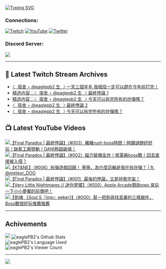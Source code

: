 <!--### Hello people, I'm EaglePB2 - The one who building something for fun 👋
Thank you for standby for this profile.   
The purpose of this profile is coming soon.   
You may come back later, as you wish if this readme.md is updated.   -->

<a href="https://git.io/typing-svg"><img src="https://readme-typing-svg.herokuapp.com?font=Fira+Code&duration=1000&pause=5000&vCenter=true&random=false&width=500&lines=%F0%9F%91%8B+Hello+Everyone%2C+I'm+EaglePB2.;%F0%9F%99%87+Thank+you+for+stopping+by+my+profile.+;%F0%9F%94%AD+%3D%3D%3D%3D+%F0%9F%94%AD;%F0%9F%91%8B+%E4%BD%A0%E5%A5%BD%EF%BC%8C%E6%AD%A1%E8%BF%8E%E4%BE%86%E5%88%B0%E6%88%91%E7%9A%84%E4%BB%A3%E7%A2%BC%E5%BA%AB%E3%80%82;%F0%9F%99%87+%E6%84%9F%E8%AC%9D%E5%89%8D%E4%BE%86%E5%8F%83%E8%A7%80%E5%B0%8F%E5%B1%8B+owo~" alt="Typing SVG" /></a>

### Connections:

[![Twitch](https://img.shields.io/badge/Twitch-9347FF?style=flat-square&logo=twitch&logoColor=white)](https://www.twitch.tv/eaglepb2)
[![YouTube](https://img.shields.io/badge/YouTube-%23FF0000.svg?style=flat-square&logo=YouTube&logoColor=white)](https://www.youtube.com/eaglepb2)
[![Twitter](https://img.shields.io/badge/Twitter-%231DA1F2.svg?style=flat-square&logo=Twitter&logoColor=white)](https://twitter.com/eaglepb2)

### Discord Server:

[![](https://invidget.switchblade.xyz/qKrub9b?theme=dark&language=ch)](https://discord.gg/qKrub9b)

---

## 👾 Latest Twitch Stream Archives
<!-- TWITCH:START -->
- [☾ 宿舍 ⋆ @eaglepb2 生 ☽ 一天三個羊毛 我相信一定可以趕在今年前打完！](https://www.twitch.tv/videos/2338864856)
- [精选内容：☾ 宿舍 ⋆ @eaglepb2 生 ☽ 最終悖論 1](https://www.twitch.tv/videos/2338236654)
- [精选内容：☾ 宿舍 ⋆ @eaglepb2 生 ☽ 今天可以拆完所有的炸彈嗎？](https://www.twitch.tv/videos/2338236508)
- [☾ 宿舍 ⋆ @eaglepb2 生 ☽ 最終悖論 2](https://www.twitch.tv/videos/2338236509)
- [☾ 宿舍 ⋆ @eaglepb2 生 ☽ 今天可以拆完所有的炸彈嗎？](https://www.twitch.tv/videos/2337996461)
<!-- TWITCH:END -->



## 📺 Latest YouTube Videos
<!-- YOUTUBE:START -->
<!-- YOUTUBE:END -->

<!-- BEGIN YOUTUBE-CARDS -->
<a href="https://www.youtube.com/watch?v=4vbTQV5cSBk">
  <picture>
    <source media="(prefers-color-scheme: dark)" srcset="https://ytcards.demolab.com/?id=4vbTQV5cSBk&title=%E3%80%90Final+Paradox+%7C+%E6%9C%80%E7%B5%82%E6%82%96%E8%AB%96%E3%80%91%EF%BC%88%23003%EF%BC%89%E8%B1%AC%E8%B1%ACrush+boss%E6%99%82%E9%96%93%EF%BC%81%E6%99%82%E9%90%98%E8%AC%8E%E9%A1%8C%E5%A5%BD%E5%A5%BD%E7%8E%A9%EF%BC%81%E7%BC%BA%E6%B0%A7%E5%B7%A5%E5%BB%A0%E5%95%93%E5%8B%95%EF%BC%81DANI%E7%86%B1%E8%B6%85%E7%B4%9A%E6%90%9E%EF%BC%81&lang=zh&timestamp=1735538690&background_color=%230d1117&title_color=%23ffffff&stats_color=%23dedede&max_title_lines=1&width=250&border_radius=5&duration=0">
    <img src="https://ytcards.demolab.com/?id=4vbTQV5cSBk&title=%E3%80%90Final+Paradox+%7C+%E6%9C%80%E7%B5%82%E6%82%96%E8%AB%96%E3%80%91%EF%BC%88%23003%EF%BC%89%E8%B1%AC%E8%B1%ACrush+boss%E6%99%82%E9%96%93%EF%BC%81%E6%99%82%E9%90%98%E8%AC%8E%E9%A1%8C%E5%A5%BD%E5%A5%BD%E7%8E%A9%EF%BC%81%E7%BC%BA%E6%B0%A7%E5%B7%A5%E5%BB%A0%E5%95%93%E5%8B%95%EF%BC%81DANI%E7%86%B1%E8%B6%85%E7%B4%9A%E6%90%9E%EF%BC%81&lang=zh&timestamp=1735538690&background_color=%23ffffff&title_color=%2324292f&stats_color=%2357606a&max_title_lines=1&width=250&border_radius=5&duration=0" alt="【Final Paradox | 最終悖論】（#003）豬豬rush boss時間！時鐘謎題好好玩！缺氧工廠啓動！DANI熱超級搞！" title="【Final Paradox | 最終悖論】（#003）豬豬rush boss時間！時鐘謎題好好玩！缺氧工廠啓動！DANI熱超級搞！">
  </picture>
</a>
<a href="https://www.youtube.com/watch?v=XYccr6gzpEI">
  <picture>
    <source media="(prefers-color-scheme: dark)" srcset="https://ytcards.demolab.com/?id=XYccr6gzpEI&title=%E3%80%90Final+Paradox+%7C+%E6%9C%80%E7%B5%82%E6%82%96%E8%AB%96%E3%80%91%EF%BC%88%23002%EF%BC%89%E7%A3%81%E5%8A%9B%E8%A3%9D%E5%82%99%E5%85%A8%E7%82%B8%EF%BC%81%E6%A0%B8%E9%9B%BB%E5%BB%A0boss%E6%88%B0%EF%BC%81%E5%9B%9E%E5%8E%BB%E7%9B%B4%E6%8E%A5%E8%A2%AB%E5%85%A5%E4%BE%B5%EF%BC%9F&lang=zh&timestamp=1735464907&background_color=%230d1117&title_color=%23ffffff&stats_color=%23dedede&max_title_lines=1&width=250&border_radius=5&duration=16225">
    <img src="https://ytcards.demolab.com/?id=XYccr6gzpEI&title=%E3%80%90Final+Paradox+%7C+%E6%9C%80%E7%B5%82%E6%82%96%E8%AB%96%E3%80%91%EF%BC%88%23002%EF%BC%89%E7%A3%81%E5%8A%9B%E8%A3%9D%E5%82%99%E5%85%A8%E7%82%B8%EF%BC%81%E6%A0%B8%E9%9B%BB%E5%BB%A0boss%E6%88%B0%EF%BC%81%E5%9B%9E%E5%8E%BB%E7%9B%B4%E6%8E%A5%E8%A2%AB%E5%85%A5%E4%BE%B5%EF%BC%9F&lang=zh&timestamp=1735464907&background_color=%23ffffff&title_color=%2324292f&stats_color=%2357606a&max_title_lines=1&width=250&border_radius=5&duration=16225" alt="【Final Paradox | 最終悖論】（#002）磁力裝備全炸！核電廠boss戰！回去直接被入侵？" title="【Final Paradox | 最終悖論】（#002）磁力裝備全炸！核電廠boss戰！回去直接被入侵？">
  </picture>
</a>
<a href="https://www.youtube.com/watch?v=p91huXbEHcY">
  <picture>
    <source media="(prefers-color-scheme: dark)" srcset="https://ytcards.demolab.com/?id=p91huXbEHcY&title=%E3%80%90KT%26NE%E3%80%91%EF%BC%88%23006%EF%BC%89%E6%8B%86%E5%BD%88%E9%81%8A%E6%88%B2%E5%9B%9E%E6%AD%B8%EF%BC%81+%E7%AD%89%E7%AD%89%EF%BC%8C%E7%82%BA%E4%BB%80%E9%BA%BC%E9%80%99%E8%BC%AA%E6%98%AF%E6%88%91%E5%9C%A8%E6%8B%86%E7%82%B8%E5%BD%88%EF%BC%9F+%7C+ft.+%E2%80%AA%40meteor_DOG&lang=zh&timestamp=1735438610&background_color=%230d1117&title_color=%23ffffff&stats_color=%23dedede&max_title_lines=1&width=250&border_radius=5&duration=5843">
    <img src="https://ytcards.demolab.com/?id=p91huXbEHcY&title=%E3%80%90KT%26NE%E3%80%91%EF%BC%88%23006%EF%BC%89%E6%8B%86%E5%BD%88%E9%81%8A%E6%88%B2%E5%9B%9E%E6%AD%B8%EF%BC%81+%E7%AD%89%E7%AD%89%EF%BC%8C%E7%82%BA%E4%BB%80%E9%BA%BC%E9%80%99%E8%BC%AA%E6%98%AF%E6%88%91%E5%9C%A8%E6%8B%86%E7%82%B8%E5%BD%88%EF%BC%9F+%7C+ft.+%E2%80%AA%40meteor_DOG&lang=zh&timestamp=1735438610&background_color=%23ffffff&title_color=%2324292f&stats_color=%2357606a&max_title_lines=1&width=250&border_radius=5&duration=5843" alt="【KT&NE】（#006）拆彈遊戲回歸！ 等等，為什麼這輪是我在拆炸彈？ | ft. ‪@meteor_DOG" title="【KT&NE】（#006）拆彈遊戲回歸！ 等等，為什麼這輪是我在拆炸彈？ | ft. ‪@meteor_DOG">
  </picture>
</a>
<a href="https://www.youtube.com/watch?v=qy_6aElZUCU">
  <picture>
    <source media="(prefers-color-scheme: dark)" srcset="https://ytcards.demolab.com/?id=qy_6aElZUCU&title=%E3%80%90Final+Paradox+%7C+%E6%9C%80%E7%B5%82%E6%82%96%E8%AB%96%E3%80%91%EF%BC%88%23001%EF%BC%89%E6%9C%80%E5%BE%8C%E7%9A%84%E6%82%96%E8%AB%96%EF%BC%8C%E5%8F%88%E6%98%AF%E6%8B%AF%E6%95%91%E5%AE%87%E5%AE%99%EF%BC%81&lang=zh&timestamp=1735372903&background_color=%230d1117&title_color=%23ffffff&stats_color=%23dedede&max_title_lines=1&width=250&border_radius=5&duration=22582">
    <img src="https://ytcards.demolab.com/?id=qy_6aElZUCU&title=%E3%80%90Final+Paradox+%7C+%E6%9C%80%E7%B5%82%E6%82%96%E8%AB%96%E3%80%91%EF%BC%88%23001%EF%BC%89%E6%9C%80%E5%BE%8C%E7%9A%84%E6%82%96%E8%AB%96%EF%BC%8C%E5%8F%88%E6%98%AF%E6%8B%AF%E6%95%91%E5%AE%87%E5%AE%99%EF%BC%81&lang=zh&timestamp=1735372903&background_color=%23ffffff&title_color=%2324292f&stats_color=%2357606a&max_title_lines=1&width=250&border_radius=5&duration=22582" alt="【Final Paradox | 最終悖論】（#001）最後的悖論，又是拯救宇宙！" title="【Final Paradox | 最終悖論】（#001）最後的悖論，又是拯救宇宙！">
  </picture>
</a>
<a href="https://www.youtube.com/watch?v=7b37n9FIpT0">
  <picture>
    <source media="(prefers-color-scheme: dark)" srcset="https://ytcards.demolab.com/?id=7b37n9FIpT0&title=%E3%80%90Very+Little+Nightmares+%2F%2F+%E8%BF%B7%E4%BD%A0%E6%A2%A6%E9%AD%87%E3%80%91%EF%BC%88%23000%EF%BC%89Apple+Arcade%E8%B4%8A%E5%8A%A9owo+%E4%BE%86%E7%8E%A9%E4%B8%80%E4%B8%8B%E5%B0%8F%E5%B0%8F%E5%A4%A2%E9%AD%98%E7%9A%84%E5%89%8D%E5%82%B3%E5%90%A7%EF%BC%81&lang=zh&timestamp=1735186786&background_color=%230d1117&title_color=%23ffffff&stats_color=%23dedede&max_title_lines=1&width=250&border_radius=5&duration=8068">
    <img src="https://ytcards.demolab.com/?id=7b37n9FIpT0&title=%E3%80%90Very+Little+Nightmares+%2F%2F+%E8%BF%B7%E4%BD%A0%E6%A2%A6%E9%AD%87%E3%80%91%EF%BC%88%23000%EF%BC%89Apple+Arcade%E8%B4%8A%E5%8A%A9owo+%E4%BE%86%E7%8E%A9%E4%B8%80%E4%B8%8B%E5%B0%8F%E5%B0%8F%E5%A4%A2%E9%AD%98%E7%9A%84%E5%89%8D%E5%82%B3%E5%90%A7%EF%BC%81&lang=zh&timestamp=1735186786&background_color=%23ffffff&title_color=%2324292f&stats_color=%2357606a&max_title_lines=1&width=250&border_radius=5&duration=8068" alt="【Very Little Nightmares // 迷你梦魇】（#000）Apple Arcade贊助owo 來玩一下小小夢魘的前傳吧！" title="【Very Little Nightmares // 迷你梦魇】（#000）Apple Arcade贊助owo 來玩一下小小夢魘的前傳吧！">
  </picture>
</a>
<a href="https://www.youtube.com/watch?v=9stJ0TT7YaE">
  <picture>
    <source media="(prefers-color-scheme: dark)" srcset="https://ytcards.demolab.com/?id=9stJ0TT7YaE&title=%E3%80%90%E5%8A%8D%E9%AD%82+%E3%80%8ASoul+S%E3%80%8Eimp%E3%80%8Feeker%E3%80%8B%E3%80%91%EF%BC%88%23000%EF%BC%89%E5%B9%AB%E4%B8%80%E6%8A%8A%E5%8A%8D%E5%B0%8B%E6%89%BE%E4%B8%9F%E6%A3%84%E7%9A%84%E4%B8%89%E6%A8%A3%E5%99%A8%E4%BB%B6%EF%BC%8CBoss%E6%88%B0%E5%BE%88%E5%A5%BD%E7%8E%A9%E6%8E%A8%E8%96%A6%E6%8E%A8%E8%96%A6&lang=zh&timestamp=1735157421&background_color=%230d1117&title_color=%23ffffff&stats_color=%23dedede&max_title_lines=1&width=250&border_radius=5&duration=14267">
    <img src="https://ytcards.demolab.com/?id=9stJ0TT7YaE&title=%E3%80%90%E5%8A%8D%E9%AD%82+%E3%80%8ASoul+S%E3%80%8Eimp%E3%80%8Feeker%E3%80%8B%E3%80%91%EF%BC%88%23000%EF%BC%89%E5%B9%AB%E4%B8%80%E6%8A%8A%E5%8A%8D%E5%B0%8B%E6%89%BE%E4%B8%9F%E6%A3%84%E7%9A%84%E4%B8%89%E6%A8%A3%E5%99%A8%E4%BB%B6%EF%BC%8CBoss%E6%88%B0%E5%BE%88%E5%A5%BD%E7%8E%A9%E6%8E%A8%E8%96%A6%E6%8E%A8%E8%96%A6&lang=zh&timestamp=1735157421&background_color=%23ffffff&title_color=%2324292f&stats_color=%2357606a&max_title_lines=1&width=250&border_radius=5&duration=14267" alt="【劍魂 《Soul S『imp』eeker》】（#000）幫一把劍尋找丟棄的三樣器件，Boss戰很好玩推薦推薦" title="【劍魂 《Soul S『imp』eeker》】（#000）幫一把劍尋找丟棄的三樣器件，Boss戰很好玩推薦推薦">
  </picture>
</a>
<!-- END YOUTUBE-CARDS -->

---

## Achivements
[![](https://github-profile-trophy.vercel.app/?username=eaglepb2&theme=monokai&no-bg=true&&title=Repositories,Issues,Commit,MultiLanguage)](https://github.com/anuraghazra/github-readme-stats)
<img align="center" alt="eaglePB2's Github Stats" src="https://github-readme-stats.vercel.app/api?username=eaglePB2&show_icons=true&hide_border=true&theme=merko" />
<br>
<img align="center" alt="eaglePB2's Language Used" src="https://github-readme-stats.vercel.app/api/top-langs/?username=eaglePB2&show_icons=true&hide_border=true&theme=merko&layout=compact&langs_count=8" />
<br>
<img align="center" alt="eaglePB2's Viewer Count" src="https://visitcount.itsvg.in/api?id=eaglepb2&label=Profile%20Views&color=3&icon=5&pretty=true" />

<hr>

<!-- RANDOMQUOTE:START -->
![](https://quotes-github-readme.vercel.app/api?type=horizontal&theme=merko)
<!-- RANDOMQUOTE:END -->


<!--
       _____   _   _   _____       _____   _   _   ____   
      |_   _| | | | | |  ___|     |  ___| | \ | | |  _  \  
        | |   | |_| | | |___      | |___  |  \| | | | | | 
        | |   |  _  | |  ___|     |  ___| |     | | | | | 
        | |   | | | | | |___      | |___  | |\  | | |_| | 
        |_|   |_| |_| |_____|     |_____| |_| \_| |____ / 
      
-->
